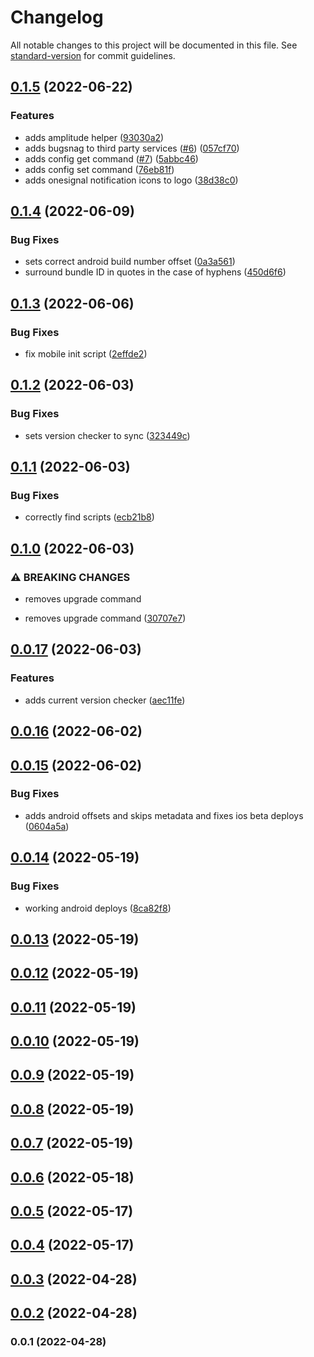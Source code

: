 # Changelog

All notable changes to this project will be documented in this file. See [standard-version](https://github.com/conventional-changelog/standard-version) for commit guidelines.

## [0.1.5](https://github.com/apollosproject/cli/compare/v0.1.4...v0.1.5) (2022-06-22)


### Features

* adds amplitude helper ([93030a2](https://github.com/apollosproject/cli/commit/93030a2d72606e0b5ca922bc4ac4ef1c7a3b05e3))
* adds bugsnag to third party services ([#6](https://github.com/apollosproject/cli/issues/6)) ([057cf70](https://github.com/apollosproject/cli/commit/057cf70890d72664d8e91b92934edf10724a1ab6))
* adds config get command ([#7](https://github.com/apollosproject/cli/issues/7)) ([5abbc46](https://github.com/apollosproject/cli/commit/5abbc4651572d871105646c5c93485ea8b1c70dd))
* adds config set command ([76eb81f](https://github.com/apollosproject/cli/commit/76eb81fb06872bcc2aa603aad73b36e379a448d3))
* adds onesignal notification icons to logo ([38d38c0](https://github.com/apollosproject/cli/commit/38d38c08dfbfc2822b4a726c3feffac64eefb13b))

## [0.1.4](https://github.com/apollosproject/cli/compare/v0.1.3...v0.1.4) (2022-06-09)


### Bug Fixes

* sets correct android build number offset ([0a3a561](https://github.com/apollosproject/cli/commit/0a3a56131a52d3e1aaf8793e57c8d30380e66b53))
* surround bundle ID in quotes in the case of hyphens ([450d6f6](https://github.com/apollosproject/cli/commit/450d6f645932c0b6b435707f982f0b0617dfddfb))

## [0.1.3](https://github.com/apollosproject/cli/compare/v0.1.2...v0.1.3) (2022-06-06)


### Bug Fixes

* fix mobile init script ([2effde2](https://github.com/apollosproject/cli/commit/2effde2567385bce02f6fcb84259db7de91a7b86))

## [0.1.2](https://github.com/apollosproject/cli/compare/v0.1.1...v0.1.2) (2022-06-03)


### Bug Fixes

* sets version checker to sync ([323449c](https://github.com/apollosproject/cli/commit/323449cd9e93f722b8abb6f8607db5e76c53f91a))

## [0.1.1](https://github.com/apollosproject/cli/compare/v0.1.0...v0.1.1) (2022-06-03)


### Bug Fixes

* correctly find scripts ([ecb21b8](https://github.com/apollosproject/cli/commit/ecb21b8eff6c4ba8435c8509c3c4435ef59cfe66))

## [0.1.0](https://github.com/apollosproject/cli/compare/v0.0.17...v0.1.0) (2022-06-03)


### ⚠ BREAKING CHANGES

* removes upgrade command

* removes upgrade command ([30707e7](https://github.com/apollosproject/cli/commit/30707e7dd300ad910cce828396ee5b2949453a99))

## [0.0.17](https://github.com/apollosproject/cli/compare/v0.0.16...v0.0.17) (2022-06-03)


### Features

* adds current version checker ([aec11fe](https://github.com/apollosproject/cli/commit/aec11fe76393cc2fe6c0658ea53f3c26ab973612))

## [0.0.16](https://github.com/apollosproject/cli/compare/v0.0.15...v0.0.16) (2022-06-02)

## [0.0.15](https://github.com/apollosproject/cli/compare/v0.0.14...v0.0.15) (2022-06-02)


### Bug Fixes

* adds android offsets and skips metadata and fixes ios beta deploys ([0604a5a](https://github.com/apollosproject/cli/commit/0604a5ae22ca4900524b90b473780d3f88c24b14))

## [0.0.14](https://github.com/apollosproject/cli/compare/v0.0.13...v0.0.14) (2022-05-19)


### Bug Fixes

* working android deploys ([8ca82f8](https://github.com/apollosproject/cli/commit/8ca82f8534efe0addf37a7e602b425766facfee2))

## [0.0.13](https://github.com/apollosproject/cli/compare/v0.0.12...v0.0.13) (2022-05-19)

## [0.0.12](https://github.com/apollosproject/cli/compare/v0.0.11...v0.0.12) (2022-05-19)

## [0.0.11](https://github.com/apollosproject/cli/compare/v0.0.10...v0.0.11) (2022-05-19)

## [0.0.10](https://github.com/apollosproject/cli/compare/v0.0.9...v0.0.10) (2022-05-19)

## [0.0.9](https://github.com/apollosproject/cli/compare/v0.0.8...v0.0.9) (2022-05-19)

## [0.0.8](https://github.com/apollosproject/cli/compare/v0.0.7...v0.0.8) (2022-05-19)

## [0.0.7](https://github.com/apollosproject/cli/compare/v0.0.6...v0.0.7) (2022-05-19)

## [0.0.6](https://github.com/apollosproject/cli/compare/v0.0.5...v0.0.6) (2022-05-18)

## [0.0.5](https://github.com/apollosproject/cli/compare/v0.0.4...v0.0.5) (2022-05-17)

## [0.0.4](https://github.com/apollosproject/cli/compare/v0.0.3...v0.0.4) (2022-05-17)

## [0.0.3](https://github.com/apollosproject/cli/compare/v0.0.2...v0.0.3) (2022-04-28)

## [0.0.2](https://github.com/ApollosProject/cli/compare/v0.0.1...v0.0.2) (2022-04-28)

### 0.0.1 (2022-04-28)
